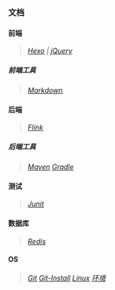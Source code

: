 ### 文档

#### 前端
>*[Hexo](fore-end/HexoBlog.md) |*
>*[jQuery](fore-end/jQuery.md)*

##### 前端工具
>*[Markdown](fore-end/tools/Markdown.md)*

#### 后端
>*[Flink](back-end/Flink.md)*

##### 后端工具
>*[Maven](back-end/tools/Maven.md)*
>*[Gradle](back-end/tools/Gradle.md)*

#### 测试
>*[Junit](testing/Junit.md)*

#### 数据库
>*[Redis](database/Redis.md)*

#### OS
>*[Git](os/Git.md)*
>*[Git-Install](os/Git-Install.md)*
>*[Linux](os/Linux.md)*
>*[环境](os/Environment.md)*
